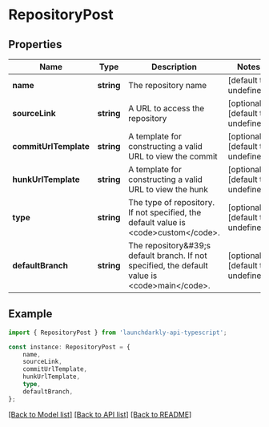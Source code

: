 # RepositoryPost


## Properties

Name | Type | Description | Notes
------------ | ------------- | ------------- | -------------
**name** | **string** | The repository name | [default to undefined]
**sourceLink** | **string** | A URL to access the repository | [optional] [default to undefined]
**commitUrlTemplate** | **string** | A template for constructing a valid URL to view the commit | [optional] [default to undefined]
**hunkUrlTemplate** | **string** | A template for constructing a valid URL to view the hunk | [optional] [default to undefined]
**type** | **string** | The type of repository. If not specified, the default value is &lt;code&gt;custom&lt;/code&gt;. | [optional] [default to undefined]
**defaultBranch** | **string** | The repository\&#39;s default branch. If not specified, the default value is &lt;code&gt;main&lt;/code&gt;. | [optional] [default to undefined]

## Example

```typescript
import { RepositoryPost } from 'launchdarkly-api-typescript';

const instance: RepositoryPost = {
    name,
    sourceLink,
    commitUrlTemplate,
    hunkUrlTemplate,
    type,
    defaultBranch,
};
```

[[Back to Model list]](../README.md#documentation-for-models) [[Back to API list]](../README.md#documentation-for-api-endpoints) [[Back to README]](../README.md)
